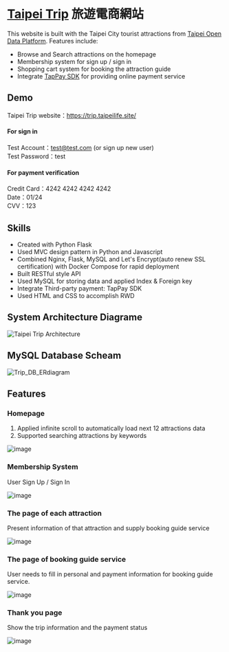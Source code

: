 # [Taipei Trip](https://trip.taipeilife.site/) 旅遊電商網站

This website is built with the Taipei City tourist attractions from [Taipei Open Data Platform](https://data.taipei/#/dataset/detail?id=bd31c976-d3a5-4eed-b8c3-7454bc266afa).
Features include:
* Browse and Search attractions on the homepage
* Membership system for sign up / sign in
* Shopping cart system for booking the attraction guide
* Integrate [TapPay SDK](https://docs.tappaysdk.com/tutorial/en/home.html#home) for providing online payment service

## Demo
Taipei Trip website：https://trip.taipeilife.site/<br>

#### For sign in
Test Account：test@test.com (or sign up new user)<br>
Test Password：test

#### For payment verification
Credit Card：4242 4242 4242 4242<br>
Date：01/24<br>
CVV：123

## Skills
* Created with Python Flask
* Used MVC design pattern in Python and Javascript
* Combined Nginx, Flask, MySQL and Let's Encrypt(auto renew SSL certification) with Docker Compose for rapid deployment
* Built RESTful style API
* Used MySQL for storing data and applied Index & Foreign key
* Integrate Third-party payment: TapPay SDK
* Used HTML and CSS to accomplish RWD

## System Architecture Diagrame
![Taipei Trip Architecture](https://user-images.githubusercontent.com/24973056/218973527-17698e8d-98c4-4f72-b9c7-368af2e930dd.png)

## MySQL Database Scheam
![Trip_DB_ERdiagram](https://user-images.githubusercontent.com/24973056/218967800-01b617cf-d21b-419a-96d2-77acfda65220.png)

## Features
### Homepage
1. Applied infinite scroll to automatically load next 12 attractions data
2. Supported searching attractions by keywords

![image](https://user-images.githubusercontent.com/24973056/128669442-446e70f8-5754-45c9-a316-838d04f1975f.png)

### Membership System
User Sign Up / Sign In

![image](https://user-images.githubusercontent.com/24973056/128671516-337594a0-204d-4f8b-9672-3f6e9d7ff7be.png)

### The page of each attraction
Present information of that attraction and supply booking guide service

![image](https://user-images.githubusercontent.com/24973056/128672205-7d83d823-f08f-4daa-85ad-de0c8b96065f.png)

### The page of booking guide service
User needs to fill in personal and payment information for booking guide service.

![image](https://user-images.githubusercontent.com/24973056/128672908-09b94ae8-2c15-4115-92b5-31aa401a6993.png)

### Thank you page
Show the trip information and the payment status

![image](https://user-images.githubusercontent.com/24973056/128674101-a9ab6c32-54fc-4bd7-a8a1-570b872f095a.png)
